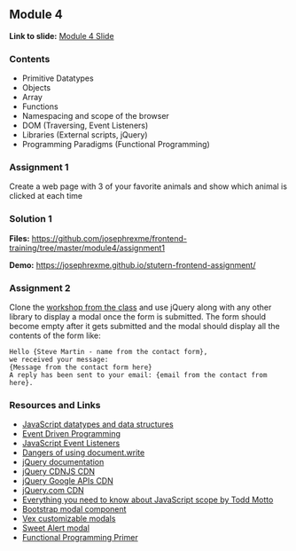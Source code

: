 ## Module 4
**Link to slide:** [Module 4 Slide](https://app.ludus.one/ebeb988c-2899-4296-a5f8-2e4d68389288#1)

### Contents
- Primitive Datatypes
- Objects
- Array
- Functions
- Namespacing and scope of the browser
- DOM (Traversing, Event Listeners)
- Libraries (External scripts, jQuery)
- Programming Paradigms (Functional Programming)

### Assignment 1
Create a web page with 3 of your favorite animals and show which animal
is clicked at each time

### Solution 1
**Files:** https://github.com/josephrexme/frontend-training/tree/master/module4/assignment1

**Demo:** https://josephrexme.github.io/stutern-frontend-assignment/

### Assignment 2
Clone the [workshop from the class][6] and use jQuery along with any other library to display a modal once the form is submitted. The form should become empty after it gets submitted and the modal should display all the contents of the form like:
```
Hello {Steve Martin - name from the contact form},
we received your message:
{Message from the contact form here}
A reply has been sent to your email: {email from the contact from here}.
```

### Resources and Links
- [JavaScript datatypes and data structures][4]
- [Event Driven Programming][1]
- [JavaScript Event Listeners][2]
- [Dangers of using document.write][3]
- [jQuery documentation](https://jquery.com)
- [jQuery CDNJS CDN](https://cdnjs.cloudflare.com/ajax/libs/jquery/3.3.1/jquery.min.js)
- [jQuery Google APIs CDN](https://developers.google.com/speed/libraries/)
- [jQuery.com CDN](https://code.jquery.com)
- [Everything you need to know about JavaScript scope by Todd Motto](https://toddmotto.com/everything-you-wanted-to-know-about-javascript-scope/)
- [Bootstrap modal component](http://getbootstrap.com/docs/4.1/components/modal/)
- [Vex customizable modals](http://github.hubspot.com/vex/docs/welcome/)
- [Sweet Alert modal](https://sweetalert.js.org)
- [Functional Programming Primer][5]


[1]: https://en.wikipedia.org/wiki/Event-driven_programming
[2]: https://developer.mozilla.org/en-US/docs/Web/API/EventListener
[3]: https://stackoverflow.com/questions/802854/why-is-document-write-considered-a-bad-practice
[4]: https://josephrexme.github.io/stutern-frontend-assignment/
[5]: https://x-team.com/blog/functional-programming-primer/
[6]: https://github.com/josephrexme/frontend-training/blob/master/module4/workshop2/index.html
